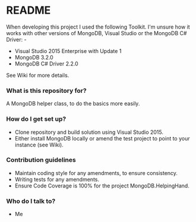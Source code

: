 # README #

When developing this project I used the following Toolkit. I'm unsure how it works with other versions of MongoDB, 
Visual Studio or the MongoDB C# Driver: -

* Visual Studio 2015 Enterprise with Update 1
* MongoDB 3.2.0
* MongoDB C# Driver 2.2.0

See Wiki for more details.


### What is this repository for? ###

A MongoDB helper class, to do the basics more easily.


### How do I get set up? ###

* Clone repository and build solution using Visual Studio 2015.
* Either install MongoDB locally or amend the test project to point to your instance (see Wiki).

### Contribution guidelines ###

* Maintain coding style for any amendments, to ensure consistency.
* Writing tests for any amendments.
* Ensure Code Coverage is 100% for the project MongoDB.HelpingHand.

### Who do I talk to? ###

* Me
